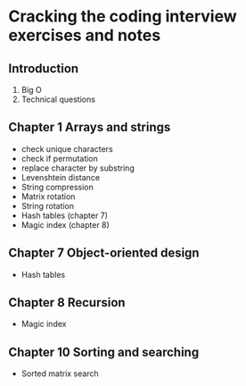 # Cracking the coding interview exercises and notes

## Introduction

1. Big O
2. Technical questions

## Chapter 1 Arrays and strings

* check unique characters
* check if permutation
* replace character by substring
* Levenshtein distance
* String compression
* Matrix rotation
* String rotation
* Hash tables (chapter 7)
* Magic index (chapter 8)

## Chapter 7 Object-oriented design

* Hash tables

## Chapter 8 Recursion

* Magic index

## Chapter 10 Sorting and searching

* Sorted matrix search